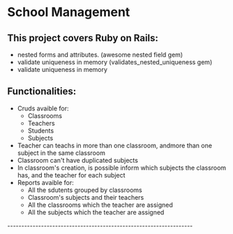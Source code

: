 School Management
==========================

<h2>This project covers Ruby on Rails:</h2> 
<ul>
  <li>nested forms and attributes. (awesome nested field gem)</li>
  <li>validate uniqueness in memory (validates_nested_uniqueness gem)</li>
  <li>validate uniqueness in memory</li>
</ul>

<h2>Functionalities:</h2>
<ul>
  <li>
    Cruds avaible for:
    <ul>
      <li>Classrooms</li>
      <li>Teachers</li> 
      <li>Students</li>
      <li>Subjects</li>
    </ul>
  </li>
  <li>Teacher can teachs in more than one classroom, andmore than one subject in the same classroom</li>
  <li>Classroom can't have duplicated subjects</li>
  <li>In classroom's creation, is possible inform which subjects the classroom has, and the teacher for each subject</li>
  <li>
    Reports avaible for:
    <ul>
      <li>All the sdutents grouped by classrooms</li>
      <li>Classroom's subjects and their teachers</li>
      <li>All the classrooms which the teacher are assigned</li>
      <li>All the subjects which the teacher are assigned</li>
    </ul>
  </li>  
</ul>
------------------------------------------------------------------
